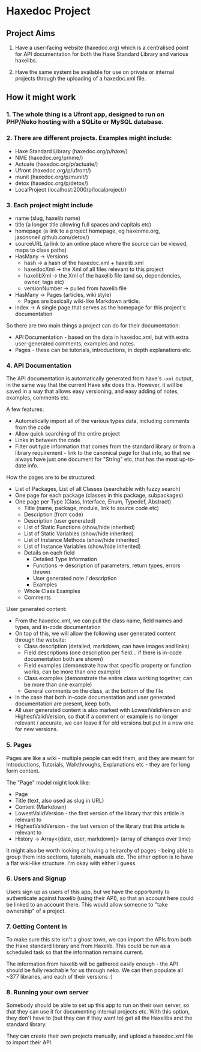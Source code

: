 Haxedoc Project
===============

Project Aims
------------

1) Have a user-facing website (haxedoc.org) which is a centralised point for API documentation for both the Haxe Standard Library and various haxelibs.

2) Have the same system be available for use on private or internal projects through the uploading of a haxedoc.xml file.

How it might work
-----------------

### 1. The whole thing is a Ufront app, designed to run on PHP/Neko hosting with a SQLite or MySQL database.

### 2. There are different projects.  Examples might include:

 * Haxe Standard Library (haxedoc.org/p/haxe/)
 * NME					(haxedoc.org/p/nme/)
 * Actuate				(haxedoc.org/p/actuate/)
 * Ufront				(haxedoc.org/p/ufront/)
 * munit					(haxedoc.org/p/munit/)
 * detox					(haxedoc.org/p/detox/)
 * LocalProject			(localhost:2000/p/localproject/)

### 3. Each project might include

 * name (slug, haxelib name)
 * title (a longer title allowing full spaces and capitals etc)
 * homepage (a link to a project homepage, eg haxenme.org, jasononeil.github.com/detox/)
 * sourceURL (a link to an online place where the source can be viewed, maps to class paths)
 * HasMany -> Versions
     * hash -> a hash of the haxedoc.xml + haxelib.xml
     * haxedocXml -> the Xml of all files relevant to this project
     * haxelibXml -> the Xml of the haxelib file (and so, dependencies, owner, tags etc)
     * versionNumber -> pulled from haxelib file
 * HasMany -> Pages (articles, wiki style)
 	* Pages are basically wiki-like Markdown article.
 * index -> A single page that serves as the homepage for this project's documentation

So there are two main things a project can do for their documentation:

 * API Documentation - based on the data in haxedoc.xml, but with extra user-generated comments, examples and notes.
 * Pages - these can be tutorials, introductions, in depth explanations etc.

### 4. API Documentation

The API documentation is automatically generated from haxe's `-xml` output, in the same way that the current Haxe site does this.  However, it will be saved in a way that allows easy versioning, and easy adding of notes, examples, comments etc.

A few features:

 * Automatically import all of the various types data, including comments from the code
 * Allow quick searching of the entire project
 * Links in between the code
 * Filter out type information that comes from the standard library or from a library requirement - link to the canonical page for that info, so that we always have just one document for "String" etc. that has the most up-to-date info.

How the pages are to be structured:

 * List of Packages, List of all Classes (searchable with fuzzy search)
 * One page for each package (classes in this package, subpackages)
 * One page per Type (Class, Interface, Enum, Typedef, Abstract)
 	* Title (name, package, module, link to source code etc)
 	* Description (from code)
 	* Description (user generated)
 	* List of Static Functions      (show/hide inherited)
 	* List of Static Variables      (show/hide inherited)
 	* List of Instance Methods      (show/hide inherited)
 	* List of Instance Variables    (show/hide inherited)
 	* Details on each field
 		* Detailed Type Information
 		* Functions -> description of parameters, return types, errors thrown
 		* User generated note / description
 		* Examples
 	* Whole Class Examples
 	* Comments

User generated content:

 * From the haxedoc.xml, we can pull the class name, field names and types, and in-code documentation
 * On top of this, we will allow the following user generated content through the website:
 	* Class description (detailed, markdown, can have images and links)
 	* Field descriptions (one description per field... if there is in-code documentation both are shown)
 	* Field examples (demonstrate how that specific property or function works, can be more than one example)
 	* Class examples (demonstrate the entire class working together, can be more than one example)
 	* General comments on the class, at the bottom of the file
 * In the case that both in-code documentation and user generated documentation are present, keep both.  
 * All user generated content is also marked with LowestValidVersion and HighestValidVersion, so that if a comment or example is no longer relevant / accurate, we can leave it for old versions but put in a new one for new versions.

### 5. Pages

Pages are like a wiki - multiple people can edit them, and they are meant for Introductions, Tutorials, Walkthroughs, Explanations etc - they are for long form content.

The "Page" model might look like:

 * Page
 * Title (text, also used as slug in URL)
 * Content (Markdown)
 * LowestValidVersion - the first version of the library that this article is relevant to
 * HighestValidVersion - the last version of the library that this article is relevant to
 * History -> Array<{date, user, markdown}> (array of changes over time)

It might also be worth looking at having a heirarchy of pages - being able to group them into sections, tutorials, manuals etc.  The other option is to have a flat wiki-like structure.  I'm okay with either I guess.

### 6. Users and Signup

Users sign up as users of this app, but we have the opportunity to authenticate against haxelib (using their API), so that an account here could be linked to an account there.  This would allow someone to "take ownership" of a project.

### 7. Getting Content In

To make sure this site isn't a ghost town, we can import the APIs from both the Haxe standard library and from Haxelib.  This could be run as a scheduled task so that the information remains current.

The information from haxelib will be gathered easily enough - the API should be fully reachable for us through neko.  We can then populate all ~377 libraries, and each of their versions :)

### 8. Running your own server

Somebody should be able to set up this app to run on their own server, so that they can use it for documenting internal projects etc.  With this option, they don't have to (but they can if they want to) get all the Haxelibs and the standard library.

They can create their own projects manually, and upload a haxedoc.xml file to import their API.